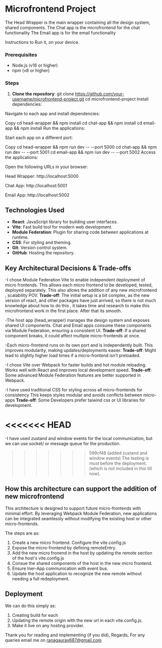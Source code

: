 # Microfrontend Project

The Head Wrapper is the main wrapper containing all the design system, shared components.
The Chat app is the microfrontend for the chat functionality
The Email app is for the email functionality

Instructions to Run it, on your device.

### Prerequisites
- Node.js (v16 or higher)
- npm (v8 or higher)

### Steps
1. **Clone the repository**:
   git clone https://github.com/your-username/microfrontend-project.git
   cd microfrontend-project
Install dependencies:

Navigate to each app and install dependencies:

Copy
cd head-wrapper && npm install
cd chat-app && npm install
cd email-app && npm install
Run the applications:

Start each app on a different port:

Copy
cd head-wrapper && npm run dev -- --port 5000
cd chat-app && npm run dev -- --port 5001
cd email-app && npm run dev -- --port 5002
Access the applications:

Open the following URLs in your browser:

Head Wrapper: http://localhost:5000

Chat App: http://localhost:5001

Email App: http://localhost:5002


## Technologies Used

- **React**: JavaScript library for building user interfaces.
- **Vite**: Fast build tool for modern web development.
- **Module Federation**: Plugin for sharing code between applications at runtime.
- **CSS**: For styling and theming.
- **Git**: Version control system.
- **GitHub**: Hosting the repository.

## Key Architectural Decisions & Trade-offs

-I chose Module Federation Vite to enable independent deployment of micro frontends.
This allows each micro frontend to be developed, tested, deployed separately.
This also allows the addition of any new microfrontend , scalability POV.
**Trade-off**: The initial setup is a bit complex, as the new version of react, and other packages have just arrived, so there is not much knowledge about how to do this , it takes time and research to make this microfrontend work in the first place. After that its smooth.

-The host app (head_wrapper) manages the design system and exposes shared UI components.
Chat and Email apps consume these components via Module Federation, ensuring a consistent UI.
**Trade-off**: If a shared component breaks, it could affect multiple micro-frontends at once.

-Each micro-frontend runs on its own port and is independently built.
This improves modularity, making updates/deployments easier.
**Trade-off**: Might lead to slightly higher load times if a micro-frontend isn’t preloaded.

-I chose Vite over Webpack for faster builds and hot module reloading.
Works well with React and improves local development speed.
**Trade-off**: Some advanced Module Federation features are better supported in Webpack.

-I have used traditional CSS for styling across all micro-frontends for consistency
This keeps styles modular and avoids conflicts between micro-apps
**Trade-off**: Some Developers prefer taiwind css or UI libraries for development.

<<<<<<< HEAD
=======
-I have used zustand and window events for the local communication, but we can use socket/ or message queue for the production.

>>>>>>> 599cf48 (added zustand and window events)
The testing is must before the deployment.(which is not included in this till now).

## How this architecture can support the addition of new microfrontend

This architecture is designed to support future micro-frontends with minimal effort. By leveraging Webpack Module Federation, new applications can be integrated seamlessly without modifying the existing host or other micro-frontends.

The steps are as:
1. Create a new micro frontend. Configure the vite.config.js
2. Expose the micro-frontend by defining remoteEntry.
3. Add the new micro fronend in the host by updating the remote section of the host's vite.config.js
4. Consue the shared components of the host in the new micro frontend.
5. Ensure Iner-App communication with event bus.
6. Update the host application to recognize the new remote without needing a full redeployment.


## Deployment 
We can do this simply as:
1. Creating build for each
2. Updating the remote origin with the new url in each vite.config.js.
3. Make it live on any hosting provider.

Thank you for reading and implementing (if you did), 
Regards,
For any queries email me on ranagaurav687@gmail.com